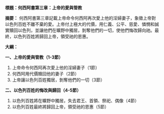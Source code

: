 **標題：何西阿書第三章：上帝的愛與管教**

**摘要：**
何西阿書第三章記載上帝命令何西阿再次愛上他的淫婦妻子，象徵上帝對以色列百姓不離不棄的愛。上帝付上極大的代價，用仁義、公平、慈愛、憐憫和誠實贖回以色列，並讓他們在曠野中獨居，剝奪他們的一切，使他們悔改歸向祂。最終，以色列百姓將歸回上帝，領受祂的恩惠。

**大綱：**

**一、上帝的愛與管教（1-3節）**
1. 上帝命令何西阿再次愛上他的淫婦妻子（1節）
2. 何西阿用代價贖回他的妻子（2節）
3. 上帝讓以色列百姓獨居，剝奪他們的一切（3節）

**二、以色列百姓的悔改與歸回（4-5節）**
1. 以色列百姓將在曠野中獨居，失去君王、首領、祭祀、偶像（4節）
2. 以色列百姓最終將歸回上帝，領受祂的恩惠（5節）